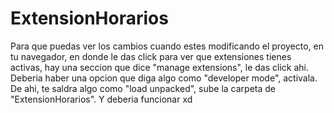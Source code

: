 # ExtensionHorarios
Para que puedas ver los cambios cuando estes modificando el proyecto, en tu navegador, en donde le das click para ver que extensiones tienes activas,
hay una seccion que dice "manage extensions", le das click ahi. 
Deberia haber una opcion que diga algo como "developer mode", activala. De ahi, te saldra algo como "load unpacked", sube la carpeta de "ExtensionHorarios".
Y deberia funcionar xd
